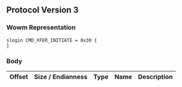 ## Protocol Version 3

### Wowm Representation
```rust,ignore
slogin CMD_XFER_INITIATE = 0x30 {
}

```
### Body
| Offset | Size / Endianness | Type | Name | Description |
| ------ | ----------------- | ---- | ---- | ----------- |
